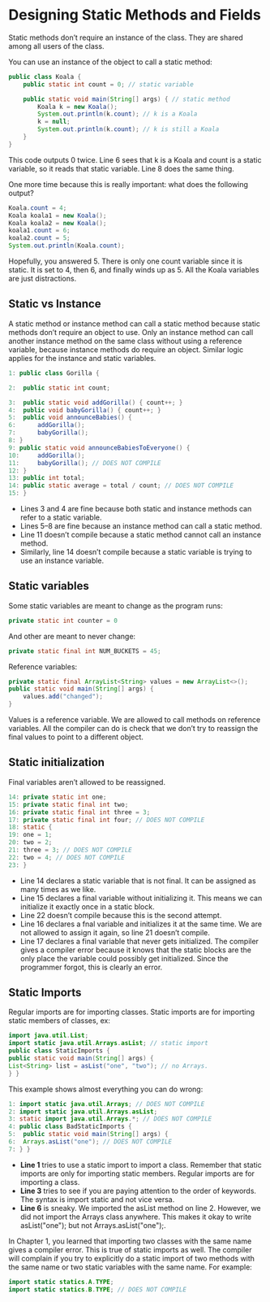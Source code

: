 # Designing Static Methods and Fields

Static methods don’t require an instance of the class. They are shared among all users of the class.

You can use an instance of the object to call a static method:

```Java
public class Koala {
    public static int count = 0; // static variable

    public static void main(String[] args) { // static method
        Koala k = new Koala();
        System.out.println(k.count); // k is a Koala
        k = null;
        System.out.println(k.count); // k is still a Koala
    }
}
```

This code outputs 0 twice. Line 6 sees that k is a Koala and count is a
static variable, so it reads that static variable. Line 8 does the same thing.

One more time because this is really important: what does the following output?

```Java
Koala.count = 4;
Koala koala1 = new Koala();
Koala koala2 = new Koala();
koala1.count = 6;
koala2.count = 5;
System.out.println(Koala.count);
```

Hopefully, you answered 5. There is only one count variable since it is static. It is set to 4, then 6, and finally winds up as 5. All the Koala variables are just distractions.

## Static vs Instance

A static method or instance method can call a static method because static methods don’t require an object to use. Only an instance method can call another instance method on the same class without using a reference variable, because instance methods do require an object. Similar logic applies for the instance and static variables.

```Java
1: public class Gorilla {

2:  public static int count;

3:  public static void addGorilla() { count++; }
4:  public void babyGorilla() { count++; }
5:  public void announceBabies() {
6:      addGorilla();
7:      babyGorilla();
8: }
9: public static void announceBabiesToEveryone() {
10:     addGorilla();
11:     babyGorilla(); // DOES NOT COMPILE
12: }
13: public int total;
14: public static average = total / count; // DOES NOT COMPILE
15: }
```

- Lines 3 and 4 are fine because both static and instance methods can refer to a static variable.
- Lines 5–8 are fine because an instance method can call a static method.
- Line 11 doesn’t compile because a static method cannot call an instance method.
- Similarly, line 14 doesn’t compile because a static variable is trying to use an instance variable.

## Static variables

Some static variables are meant to change as the program runs:

```Java
private static int counter = 0
```

And other are meant to never change:

```Java
private static final int NUM_BUCKETS = 45;
```

Reference variables:

```Java
private static final ArrayList<String> values = new ArrayList<>();
public static void main(String[] args) {
    values.add("changed");
}
```

Values is a reference variable. We are allowed to call methods on reference variables. All the compiler can do is check that we don’t try to reassign the final values to point to a different object.

## Static initialization

Final variables aren’t allowed to be reassigned.

```Java
14: private static int one;
15: private static final int two;
16: private static final int three = 3;
17: private static final int four; // DOES NOT COMPILE
18: static {
19: one = 1;
20: two = 2;
21: three = 3; // DOES NOT COMPILE
22: two = 4; // DOES NOT COMPILE
23: }
```

- Line 14 declares a static variable that is not final. It can be assigned as many times as we like.
- Line 15 declares a final variable without initializing it. This means we can initialize it exactly once in a static block.
- Line 22 doesn’t compile because this is the second attempt.
- Line 16 declares a fnal variable and initializes it at the same time. We are not allowed to assign it again, so line 21 doesn’t compile.
- Line 17 declares a final variable that never gets initialized. The compiler gives a compiler error because it knows that the static blocks are the only place the variable could possibly get initialized. Since the programmer forgot, this is clearly an error.

## Static Imports

Regular imports are for importing classes. Static imports are for importing static members of classes, ex:

```Java
import java.util.List;
import static java.util.Arrays.asList; // static import
public class StaticImports {
public static void main(String[] args) {
List<String> list = asList("one", "two"); // no Arrays.
} }
```

This example shows almost everything you can do wrong:

```Java
1: import static java.util.Arrays; // DOES NOT COMPILE
2: import static java.util.Arrays.asList;
3: static import java.util.Arrays.*; // DOES NOT COMPILE
4: public class BadStaticImports {
5:  public static void main(String[] args) {
6:  Arrays.asList("one"); // DOES NOT COMPILE
7: } }
```

- **Line 1** tries to use a static import to import a class. Remember that static imports are only for importing static members. Regular imports are for importing a class.
- **Line 3** tries to see if you are paying attention to the order of keywords. The syntax is import static and not vice versa.
- **Line 6** is sneaky. We imported the asList method on line 2. However, we did not import the Arrays class anywhere. This makes it okay to write asList("one"); but not Arrays.asList("one");.

In Chapter 1, you learned that importing two classes with the same name gives a compiler error. This is true of static imports as well. The compiler will complain if you try to explicitly do a static import of two methods with the same name or two static variables with the same name. For example:

```Java
import static statics.A.TYPE;
import static statics.B.TYPE; // DOES NOT COMPILE
```